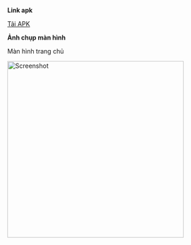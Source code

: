 <strong>Link apk</strong>

<a href="https://drive.google.com/file/d/1h2Kq6O_wAQoeWLioAmPXa8oshggrrRvy/view?usp=sharing">Tải APK</a>

<strong>Ảnh chụp màn hình</strong>

<p>Màn hình trang chủ</p>
<a href="https://raw.githubusercontent.com/ngngochiep2411/MovieApp/master/assets/screenshots/trang chu.jpg">
  <img src="https://raw.githubusercontent.com/ngngochiep2411/MovieApp/master/assets/screenshots/1.jpg" alt="Screenshot" width="400"/>
</a>



